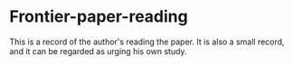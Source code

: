 # Frontier-paper-reading
This is a record of the author's reading the paper. It is also a small record, and it can be regarded as urging his own study.

